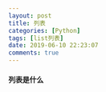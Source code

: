 ```yaml
---
layout: post
title: 列表
categories: [Python]
tags: [list列表]
date: 2019-06-10 22:23:07
comments: true
---
```



#### 列表是什么


